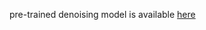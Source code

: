pre-trained denoising model is available [here](https://drive.google.com/file/d/1LODPt9kYmxwU98g96UrRA0_Eh5HYcsRw/view?usp=sharing)